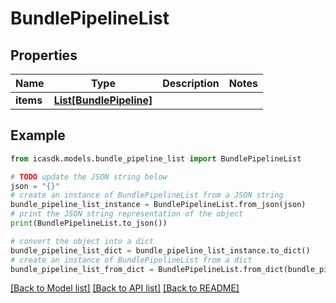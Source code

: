 # BundlePipelineList


## Properties

Name | Type | Description | Notes
------------ | ------------- | ------------- | -------------
**items** | [**List[BundlePipeline]**](BundlePipeline.md) |  | 

## Example

```python
from icasdk.models.bundle_pipeline_list import BundlePipelineList

# TODO update the JSON string below
json = "{}"
# create an instance of BundlePipelineList from a JSON string
bundle_pipeline_list_instance = BundlePipelineList.from_json(json)
# print the JSON string representation of the object
print(BundlePipelineList.to_json())

# convert the object into a dict
bundle_pipeline_list_dict = bundle_pipeline_list_instance.to_dict()
# create an instance of BundlePipelineList from a dict
bundle_pipeline_list_from_dict = BundlePipelineList.from_dict(bundle_pipeline_list_dict)
```
[[Back to Model list]](../README.md#documentation-for-models) [[Back to API list]](../README.md#documentation-for-api-endpoints) [[Back to README]](../README.md)



